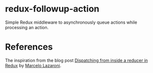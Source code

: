 # redux-followup-action

Simple Redux middleware to asynchronously queue actions while processing an
action.

# References

The inspiration from the blog post [Dispatching from inside a reducer in Redux](https://lazamar.github.io/dispatching-from-inside-of-reducers/) by
[Marcelo Lazaroni](https://lazamar.github.io/).
